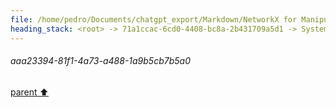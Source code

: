 ```yaml
---
file: /home/pedro/Documents/chatgpt_export/Markdown/NetworkX for Manipulating ASTs.md
heading_stack: <root> -> 71a1ccac-6cd0-4408-bc8a-2b431709a5d1 -> System -> 1dad7dfb-bea4-4abe-9d4a-6ce3af566faa -> System -> aaa28000-9b67-40c0-adba-594fac31b5cd -> User -> 470ac03f-1ee2-40df-9d83-ca0d9770fcde -> Assistant -> Representing ASTs as Graphs -> Operations -> 1. Transforming AST to NetworkX Graph -> 2. Analyzing and Manipulating -> 3. Transforming NetworkX Graph back to AST -> Advantages -> Caveats -> aaa2a60d-5686-41b9-b7fb-d8df3cc4f04c -> User -> 327b3201-45d7-486b-92a0-a30e90f9ea7b -> Assistant -> Operations Made Easier by NetworkX -> Alternative Libraries and Data Structures -> aaa20456-db56-4cf6-816c-cb073fe52d98 -> User -> 754fbcfa-654b-4ebd-a4f9-6a5906b4fa7a -> Assistant -> Applications in AST Manipulation -> Workflow with ASTs -> Considerations -> aaa22415-a6b1-4c7f-a115-839b15532cee -> User -> f640d2ca-5869-4792-909c-68b7071c6e82 -> Assistant -> Formal Definition -> Applications -> Algorithms -> Complexity -> NetworkX and Subgraph Isomorphism -> aaa29107-8cc0-4f2f-b5c5-e424f598075d -> User -> 1411f692-1f4a-4ef1-9196-9e7ae906240d -> Assistant -> Theory Behind Subgraph Isomorphism in Nested Data Structures -> Nodes -> Edges -> Typing Unification -> Code Demonstration -> 237e73c3-4c4e-42b7-91b3-29e325a122c1 -> Assistant -> 913cbd7d-22b8-4453-a7ea-552f502d4e37 -> Tool -> 994a736c-9a29-47c4-9323-ac4f54849f7a -> Assistant -> 5e02d0ca-93b2-4d53-bb2e-42722132078e -> Assistant -> f454ad32-af8f-40cc-8f50-ff26f136ed76 -> Tool -> 6c6486a0-908c-43d2-b9b1-2a27af6bd7bf -> Assistant -> e3c04829-e6d8-4856-b7ae-af01bc8f5e3f -> Assistant -> 9142082f-cee7-4059-a4c7-2e5d599e67d2 -> Tool -> 32b66e86-cf53-45f5-8796-95ca56936c23 -> Assistant -> e4b52e64-e02f-4e62-b5b1-532ac75fb6f1 -> Assistant -> 0eeedd5f-0885-459a-826a-5c15c7b68098 -> Tool -> 61843259-9d7c-47e4-b748-598e0e8a5d71 -> Assistant -> aaa28a63-328b-490d-af4e-ed5abb0c1707 -> User -> ff553e92-f104-484f-b14b-e71554119494 -> Assistant -> b83f79c7-46b1-42f3-a26b-f81e3bbbf7a0 -> Tool -> f18c9720-4116-4aa6-bbe2-1b3cde7d4572 -> Assistant -> aaa2dc29-6c64-450d-be05-037a4fa968b9 -> User -> 98ce085f-c287-4e5d-9322-faca8a6c09e7 -> Assistant -> 2e02b3e0-df47-41fa-a8ab-581dd211c8c7 -> Tool -> f999b106-e3fd-4e87-9273-369cfc98aa57 -> Assistant -> aaa2335a-c7f2-4ae1-8cc3-8677ca1ea5a2 -> User -> 0e216cee-6273-4cdf-9de4-bbf6da6db98f -> Assistant -> aaa225e6-7857-4611-800a-db957992419c -> User -> 8bbcfa7b-293c-4c44-89b4-d90214831ffb -> Assistant -> Steps: -> 9c1cffc1-0e5b-45d8-af19-9a99ff6b700f -> Assistant -> 776858c7-9eae-48c7-b49a-59b6126fe8c2 -> Tool -> 5a1bfb34-d76c-4395-b46c-894b8f6ec80c -> Assistant -> aaa200cd-3c30-44e3-8b69-4025ca850bbc -> User -> d8a49a4c-f8f3-4f4d-a0f4-3b94dba22f2b -> Assistant -> 3929074c-60a9-4305-8e23-84e66b18ad7d -> Tool -> 92fe1cf2-b6be-477c-8fb9-d9287defc1be -> Assistant -> 9122c5cf-2e81-4e92-8475-5e52f5d7bad5 -> Tool -> 064a32e3-571f-4d2f-9a09-a91636011a7b -> Assistant -> aaa2ef72-7a4e-4c08-b9ad-5647858b67c1 -> User -> 43f8a7e2-d5b2-48f5-a180-9f18065f7498 -> Assistant -> 9d725a8a-18ea-4230-9aa4-efa2b8f0beff -> Tool -> 891a88ca-d4b1-4943-b5eb-df8e1eb734e5 -> Assistant -> ac437c33-002f-4b6d-bb2f-017fe3106f20 -> Assistant -> aaa23394-81f1-4a73-a488-1a9b5cb7b5a0
---
```

###### aaa23394-81f1-4a73-a488-1a9b5cb7b5a0
[parent ⬆️](#891a88ca-d4b1-4943-b5eb-df8e1eb734e5)
